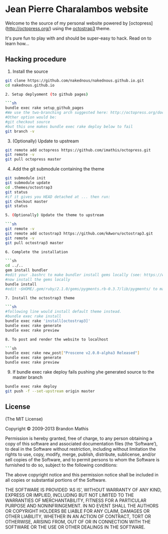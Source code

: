 # Jean Pierre Charalambos website

Welcome to the source of my personal website powered by [octopress] (http://octopress.org/) using the
[octostrap3](http://kaworu.github.io/octopress/) theme.

It's pure fun to play with and should be super-easy to hack. Read on to learn how...

## Hacking procedure

1. Install the source

```sh
git clone https://github.com/nakednous/nakednous.github.io.git
cd nakednous.github.io

2. Setup deplyoment (to github pages)

```sh
bundle exec rake setup_github_pages
#We use the two-branching arch suggested here: http://octopress.org/docs/deploying/github/
#Other option would be:
#git checkout source 
#but this one makes bundle exec rake deploy below to fail
git branch -v
```

3. (Optionally) Update to upstream

```sh
git remote add octopress https://github.com/imathis/octopress.git
git remote -v
git pull octopress master
```

4. Add the git submodule containing the theme

```sh
git submodule init
git submodule update
cd .themes/octostrap3
git status
#if it gives you HEAD detached at ... then run:
git checkout master
git status

5. (Optionally) Update the theme to upstream

```sh
git remote -v
git remote add octostrap3 https://github.com/kAworu/octostrap3.git
git remote -v
git pull octostrap3 master

6. Complete the installation

```sh
cd ../..
gem install bundler
#edit your .bashrc to make bundler install gems locally (see: https://wiki.archlinux.org/index.php/ruby#Bundler)
#now install the gems locally
bundle install
#edit ~$HOME/.gem/ruby/2.1.0/gems/pygments.rb-0.3.7/lib/pygments/ to make it use python2 instead of python.

7. Install the octostrap3 theme

```sh
#following line would install default theme instead.
#bundle exec rake install
bundle exec rake 'install[octostrap3]'
bundle exec rake generate
bundle exec rake preview

8. To post and render the website to localhost

```sh
bundle exec rake new_post["Proscene v2.0.0-alpha3 Released"]
bundle exec rake generate
bundle exec rake preview
```

9. If bundle exec rake deploy fails pushing yhe generated source to the master branch

```sh
bundle exec rake deploy
git push -f --set-upstream origin master
```

## License
(The MIT License)

Copyright © 2009-2013 Brandon Mathis

Permission is hereby granted, free of charge, to any person obtaining a copy of this software and associated documentation files (the ‘Software’), to deal in the Software without restriction, including without limitation the rights to use, copy, modify, merge, publish, distribute, sublicense, and/or sell copies of the Software, and to permit persons to whom the Software is furnished to do so, subject to the following conditions:

The above copyright notice and this permission notice shall be included in all copies or substantial portions of the Software.

THE SOFTWARE IS PROVIDED ‘AS IS’, WITHOUT WARRANTY OF ANY KIND, EXPRESS OR IMPLIED, INCLUDING BUT NOT LIMITED TO THE WARRANTIES OF MERCHANTABILITY, FITNESS FOR A PARTICULAR PURPOSE AND NONINFRINGEMENT. IN NO EVENT SHALL THE AUTHORS OR COPYRIGHT HOLDERS BE LIABLE FOR ANY CLAIM, DAMAGES OR OTHER LIABILITY, WHETHER IN AN ACTION OF CONTRACT, TORT OR OTHERWISE, ARISING FROM, OUT OF OR IN CONNECTION WITH THE SOFTWARE OR THE USE OR OTHER DEALINGS IN THE SOFTWARE.
